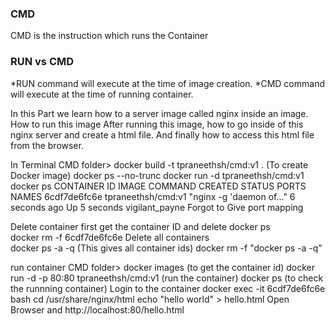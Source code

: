 ### CMD

CMD is the instruction which runs the Container

### RUN vs CMD

*RUN command will execute at the time of image creation.
*CMD command will execute at the time of running container.

In this Part we learn 
    how to a server image called nginx inside an image.
    How to run this image
    After running this image, how to go inside of this nginx server and create a html file.
    And finally how to access this html file from the browser.

In Terminal
CMD folder>
    docker build -t tpraneethsh/cmd:v1 .        (To create Docker image)
    docker ps --no-trunc
    docker run -d tpraneethsh/cmd:v1
    docker ps
        CONTAINER ID   IMAGE                COMMAND                  CREATED         STATUS         PORTS     NAMES
        6cdf7de6fc6e   tpraneethsh/cmd:v1   "nginx -g 'daemon of…"   6 seconds ago   Up 5 seconds             vigilant_payne
Forgot to Give port mapping

Delete container
first get the container ID and delete
    docker ps    
    docker rm -f 6cdf7de6fc6e
Delete all containers   
    docker ps -a -q (This gives all container ids)
    docker rm -f "docker ps -a -q"


run container
CMD folder>
    docker images (to get the container id)
    docker run -d -p 80:80 tpraneethsh/cmd:v1 (run the container)
    docker ps (to check the runnning container)
Login to the container
    docker exec -it 6cdf7de6fc6e bash
    cd /usr/share/nginx/html
    echo "hello world" > hello.html
Open Browser and http://localhost:80/hello.html
    